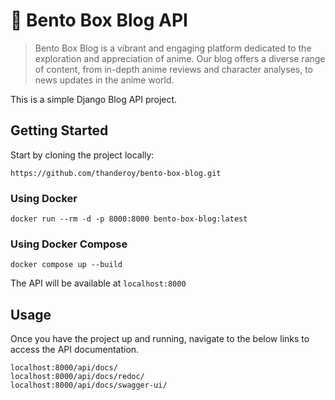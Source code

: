 # 🍱 Bento Box Blog API

> Bento Box Blog is a vibrant and engaging platform dedicated to the exploration and appreciation of anime. Our blog offers a diverse range of content, from in-depth anime reviews and character analyses, to news updates in the anime world.

This is a simple Django Blog API project.



## Getting Started
Start by cloning the project locally:

`https://github.com/thanderoy/bento-box-blog.git`


### Using Docker

`docker run --rm -d -p 8000:8000 bento-box-blog:latest `


### Using Docker Compose

`docker compose up --build`

The API will be available at `localhost:8000`



## Usage
Once you have the project up and running, navigate to the below links to access the API documentation.

```
localhost:8000/api/docs/
localhost:8000/api/docs/redoc/
localhost:8000/api/docs/swagger-ui/
```

